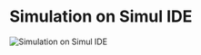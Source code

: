 # Simulation on Simul IDE
![Simulation on Simul IDE](https://user-images.githubusercontent.com/94521102/144227738-62768c07-7823-45ce-ab30-70f26f0f5712.jpg)

